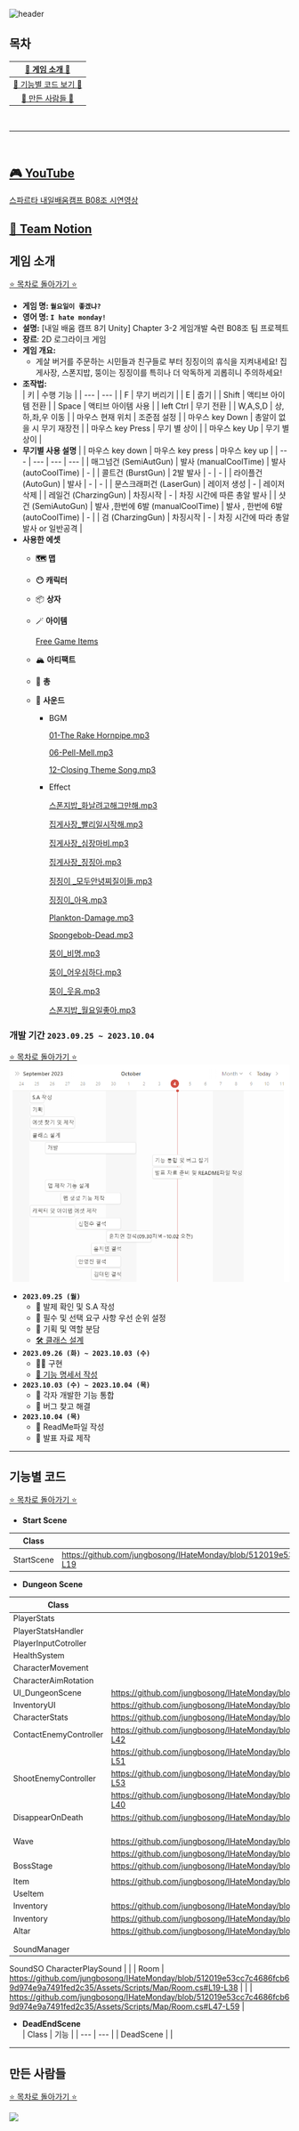 
![header](https://capsule-render.vercel.app/api?type=waving&color=gradient&customColorList=19&height=300&section=header&text=I%20HATE%20MONDAY&fontSize=90&fontColor=fff76b)

## 목차

| [🦑 게임 소개 🦑](#게임-소개) |
| :---: |
| [🧽 기능별 코드 보기 🧽](#기능별-코드) |
| [🦀 만든 사람들 🦀](#만든-사람들) |

<br>

* * *

<br>

## [🎮 YouTube](notion://www.notion.so/ReadMe-60dc474f1d0f4d9e998e6328300d0d10)

[스파르타 내일배움캠프 B08조 시연영상](https://youtu.be/3XgtQlZwzNI)

## [🐌 Team Notion](notion://www.notion.so/%5B%3Chttps://teamsparta.notion.site/08-814d16993a734e0b97c716e95ebf4c0e%3E%5D(%3Chttps://www.notion.so/08-391aea063ff54087832f702c116f9ab5%3E))

## 게임 소개

[⭐ 목차로 돌아가기 ⭐](#목차)

- **게임 명: `월요일이 좋겠냐?`**
- **영어 명: `I hate monday!`**
- **설명:** [내일 배움 캠프 8기 Unity] Chapter 3-2 게임개발 숙련 B08조 팀 프로젝트
- **장르**: 2D 로그라이크 게임
- **게임 개요:**
    - 게살 버거를 주문하는 시민들과 친구들로 부터 징징이의 휴식을 지켜내세요!
    집게사장, 스폰지밥, 뚱이는 징징이를 특히나 더 악독하게 괴롭히니 주의하세요!
- **조작법:**    
    | 키 | 수행 기능 |
    | --- | --- |
    | F | 무기 버리기 |
    | E | 줍기 |
    | Shift | 액티브 아이템 전환 |
    | Space | 액티브 아이템 사용 |
    | left Ctrl | 무기 전환 |
    | W,A,S,D | 상,하,좌,우 이동 |
    | 마우스 현재 위치 | 조준점 설정 |
    | 마우스 key Down | 총알이 없을 시 무기 재장전 |
    | 마우스 key Press | 무기 별 상이 |
    | 마우스 key Up | 무기 별 상이 |
- **무기별 사용 설명**
    |  | 마우스 key down | 마우스 key press | 마우스 key up |
    | --- | --- | --- | --- |
    | 매그넘건
    (SemiAutGun) | 발사 (manualCoolTime) | 발사 (autoCoolTime) | - |
    | 콜트건
    (BurstGun) | 2발 발사 | - | - |
    | 라이플건
    (AutoGun) | 발사 | - | - |
    | 문스크래퍼건
    (LaserGun) | 레이저 생성 | - | 레이저 삭제 |
    | 레일건
    (CharzingGun) | 차징시작 | - | 차징 시간에 따른 총알 발사 |
    | 샷건
    (SemiAutoGun) | 발사 ,한번에 6발 (manualCoolTime) | 발사 , 한번에 6발 (autoCoolTime) | - |
    | 검
    (CharzingGun) | 차징시작 | - | 차징 시간에 따라 총알발사 or 일반공격 |
- **사용한 에셋**
    - **🗺️ 맵**
    - **😶 캐릭터**
    - 📦 **상자**
    - 🪄 **아이템**
        
        [Free Game Items](https://assetstore.unity.com/packages/2d/environments/free-game-items-131764)
        
    - 🏔️ **아티팩트**
    - 🔫 **총**
    - 📢 **사운드**
        - BGM
            
            [01-The Rake Hornpipe.mp3](ReadMeAsset/01-The_Rake_Hornpipe.mp3)
            
            [06-Pell-Mell.mp3](ReadMeAsset/06-Pell-Mell.mp3)
            
            [12-Closing Theme Song.mp3](ReadMeAsset/12-Closing_Theme_Song.mp3)
            
        - Effect
            
            [스폰지밥_화날려고해그만해.mp3](ReadMeAsset/%25EC%258A%25A4%25ED%258F%25B0%25EC%25A7%2580%25EB%25B0%25A5_%25ED%2599%2594%25EB%2582%25A0%25EB%25A0%25A4%25EA%25B3%25A0%25ED%2595%25B4%25EA%25B7%25B8%25EB%25A7%258C%25ED%2595%25B4.mp3)
            
            [집게사장_빨리일시작해.mp3](ReadMeAsset/%25EC%25A7%2591%25EA%25B2%258C%25EC%2582%25AC%25EC%259E%25A5_%25EB%25B9%25A8%25EB%25A6%25AC%25EC%259D%25BC%25EC%258B%259C%25EC%259E%2591%25ED%2595%25B4.mp3)
            
            [집게사장_심장마비.mp3](ReadMeAsset/%25EC%25A7%2591%25EA%25B2%258C%25EC%2582%25AC%25EC%259E%25A5_%25EC%258B%25AC%25EC%259E%25A5%25EB%25A7%2588%25EB%25B9%2584.mp3)
            
            [집게사장_징징아.mp3](ReadMeAsset/%25EC%25A7%2591%25EA%25B2%258C%25EC%2582%25AC%25EC%259E%25A5_%25EC%25A7%2595%25EC%25A7%2595%25EC%2595%2584.mp3)
            
            [징징이 _모두안녕찌질이들.mp3](ReadMeAsset/%25EC%25A7%2595%25EC%25A7%2595%25EC%259D%25B4__%25EB%25AA%25A8%25EB%2591%2590%25EC%2595%2588%25EB%2585%2595%25EC%25B0%258C%25EC%25A7%2588%25EC%259D%25B4%25EB%2593%25A4.mp3)
            
            [징징이_아옥.mp3](ReadMeAsset/%25EC%25A7%2595%25EC%25A7%2595%25EC%259D%25B4_%25EC%2595%2584%25EC%2598%25A5.mp3)
            
            [Plankton-Damage.mp3](ReadMeAsset/Plankton-Damage.mp3)
            
            [Spongebob-Dead.mp3](ReadMeAsset/Spongebob-Dead.mp3)
            
            [뚱이_비명.mp3](ReadMeAsset/%25EB%259A%25B1%25EC%259D%25B4_%25EB%25B9%2584%25EB%25AA%2585.mp3)
            
            [뚱이_어우심하다.mp3](ReadMeAsset/%25EB%259A%25B1%25EC%259D%25B4_%25EC%2596%25B4%25EC%259A%25B0%25EC%258B%25AC%25ED%2595%2598%25EB%258B%25A4.mp3)
            
            [뚱이_웃음.mp3](ReadMeAsset/%25EB%259A%25B1%25EC%259D%25B4_%25EC%259B%2583%25EC%259D%258C.mp3)
            
            [스폰지밥_월요일좋아.mp3](ReadMeAsset/%25EC%258A%25A4%25ED%258F%25B0%25EC%25A7%2580%25EB%25B0%25A5_%25EC%259B%2594%25EC%259A%2594%25EC%259D%25BC%25EC%25A2%258B%25EC%2595%2584.mp3)
            

### 개발 기간 `2023.09.25 ~ 2023.10.04`
[⭐ 목차로 돌아가기 ⭐](#목차)
![Untitled](ReadMeAsset/Untitled.png)

- **`2023.09.25 (월)`**
    - 📝 발제 확인 및 S.A 작성
    - 📝 필수 및 선택 요구 사항 우선 순위 설정
    - 👥 기획 및 역할 분담
    - [🛠️ 클래스 설계](https://www.figma.com/file/YjcQ8EoHTro3h2ZY3Od9jB/ClassDiagram?type=whiteboard&node-id=0%3A1&t=gnFKT6QjY3EVT6S1-1)
- **`2023.09.26 (화) ~ 2023.10.03 (수)`**
    - 🧑‍💻 구현
    - [📝 기능 명세서 작성](https://www.notion.so/e7f9880d7113421c9d8312f6d389c29d?pvs=21)
- **`2023.10.03 (수) ~ 2023.10.04 (목)`**
    - 🔗 각자 개발한 기능 통합
    - 🐞 버그 찾고 해결
- **`2023.10.04 (목)`**
    - 📝 ReadMe파일 작성
    - 📝 발표 자료 제작

---

## 기능별 코드

[⭐ 목차로 돌아가기 ⭐](#목차)

- **Start Scene**

| Class | 기능 |
| --- | --- |
| StartScene | https://github.com/jungbosong/IHateMonday/blob/512019e53cc7c4686fcb69d974e9a7491fed2c35/Assets/Scripts/Scene/StartScene.cs#L16-L19 |

- **Dungeon Scene**

| Class | 기능 |
| --- | --- |
| PlayerStats |  |
| PlayerStatsHandler |  |
| PlayerInputCotroller |  |
| HealthSystem |  |
| CharacterMovement |  |
| CharacterAimRotation |  |
| UI_DungeonScene | https://github.com/jungbosong/IHateMonday/blob/e031886f6ed9506de7a9d348f8f66d12d1fa795d/Assets/Scripts/UI/Scene/UI_DungeonScene.cs#L79-L129 |
| InventoryUI | https://github.com/jungbosong/IHateMonday/blob/e031886f6ed9506de7a9d348f8f66d12d1fa795d/Assets/Scripts/Item/InventoryUI.cs#L22-L48 |
| CharacterStats | https://github.com/jungbosong/IHateMonday/blob/e031886f6ed9506de7a9d348f8f66d12d1fa795d/Assets/Scripts/Character/Entities/CharacterStats.cs#L9-L11 |
| ContactEnemyController | https://github.com/jungbosong/IHateMonday/blob/e031886f6ed9506de7a9d348f8f66d12d1fa795d/Assets/Scripts/Character/Controllers/ContactEnemyController.cs#L37-L42 |
|  | https://github.com/jungbosong/IHateMonday/blob/e031886f6ed9506de7a9d348f8f66d12d1fa795d/Assets/Scripts/Character/Controllers/ContactEnemyController.cs#L49-L51 |
| ShootEnemyController | https://github.com/jungbosong/IHateMonday/blob/e031886f6ed9506de7a9d348f8f66d12d1fa795d/Assets/Scripts/Character/Controllers/ShootEnemyController.cs#L22-L53 |
|  | https://github.com/jungbosong/IHateMonday/blob/480f81e6010e97388fd4bb0ee3286c0415e87343/Assets/Scripts/Character/Controllers/ShootEnemyController.cs#L34-L40 |
| DisappearOnDeath | https://github.com/jungbosong/IHateMonday/blob/512019e53cc7c4686fcb69d974e9a7491fed2c35/Assets/Scripts/Character/Entities/DisappearOnDeath.cs#L16-L34 |
|  |  |
|  |  |
|  | |
|  |  |
| Wave | https://github.com/jungbosong/IHateMonday/blob/512019e53cc7c4686fcb69d974e9a7491fed2c35/Assets/Scripts/Waves/Wave.cs#L58-L104 |
|  | https://github.com/jungbosong/IHateMonday/blob/512019e53cc7c4686fcb69d974e9a7491fed2c35/Assets/Scripts/Waves/Wave.cs#L113-L121 |
| BossStage | https://github.com/jungbosong/IHateMonday/blob/512019e53cc7c4686fcb69d974e9a7491fed2c35/Assets/Scripts/Waves/BossStage.cs#L59-L65 |
|  | |
| Item | https://github.com/jungbosong/IHateMonday/blob/512019e53cc7c4686fcb69d974e9a7491fed2c35/Assets/Scripts/Item/Item.cs#L12-L62 |
| UseItem
Inventory | https://github.com/jungbosong/IHateMonday/blob/1785e7f7b3078f67823f1d224cca953f08512029/Assets/Scripts/Item/UseItem.cs#L5-L100 |
| Inventory | https://github.com/jungbosong/IHateMonday/blob/1785e7f7b3078f67823f1d224cca953f08512029/Assets/Scripts/Item/Inventory.cs#L169-L176 |
| Altar | https://github.com/jungbosong/IHateMonday/blob/512019e53cc7c4686fcb69d974e9a7491fed2c35/Assets/Scripts/Item/Altar.cs#L5-L101 |
| |   |
|  | |
| SoundManager
SoundSO
CharacterPlaySound | |
| Room | https://github.com/jungbosong/IHateMonday/blob/512019e53cc7c4686fcb69d974e9a7491fed2c35/Assets/Scripts/Map/Room.cs#L19-L38 |
|  | https://github.com/jungbosong/IHateMonday/blob/512019e53cc7c4686fcb69d974e9a7491fed2c35/Assets/Scripts/Map/Room.cs#L47-L59 |

- **DeadEndScene**    
    | Class | 기능 |
    | --- | --- |
    | DeadScene | |

---

## 만든 사람들

[⭐ 목차로 돌아가기 ⭐](#목차)

<a href="[https://github.com/jungbosong/IHateMonday/graphs/contributors](https://github.com/jungbosong/IHateMonday/graphs/contributors)">
<img src="[https://contrib.rocks/image?repo=jungbosong/IHateMonday](https://contrib.rocks/image?repo=jungbosong/IHateMonday)" />
</a>
